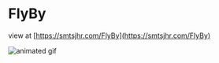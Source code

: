 # FlyBy
 
view at [https://smtsjhr.com/FlyBy](https://smtsjhr.com/FlyBy)

![animated gif](https://github.com/smtsjhr/FlyBy/blob/main/FlyBy_300.gif)